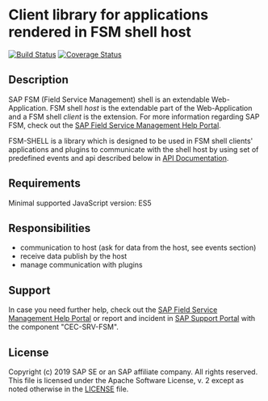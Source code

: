 # Client library for applications rendered in FSM shell host

[![Build Status](https://travis-ci.com/SAP/fsm-shell.svg?branch=master)](https://travis-ci.com/SAP/fsm-shell)
[![Coverage Status](https://coveralls.io/repos/github/SAP/fsm-shell/badge.svg?branch=master)](https://coveralls.io/github/SAP/fsm-shell?branch=master)

## Description

SAP FSM (Field Service Management) shell is an extendable Web-Application. FSM shell _host_ is the extendable part of the Web-Application and a FSM shell _client_ is the extension. For more information regarding SAP FSM, check out the [SAP Field Service Management Help Portal](https://docs.coresystems.net/).

FSM-SHELL is a library which is designed to be used in FSM shell clients' applications
and plugins to communicate with the shell host by using set of predefined events and api described
below in [API Documentation](#API-Documentation).

## Requirements

Minimal supported JavaScript version: ES5

## Responsibilities

- communication to host (ask for data from the host, see events section)
- receive data publish by the host
- manage communication with plugins

## Support

In case you need further help, check out the [SAP Field Service Management Help Portal](https://docs.coresystems.net/) or report and incident in [SAP Support Portal](https://support.sap.com) with the component "CEC-SRV-FSM".

## License

Copyright (c) 2019 SAP SE or an SAP affiliate company. All rights reserved.
This file is licensed under the Apache Software License, v. 2 except as noted otherwise in the [LICENSE](./LICENSE) file.

